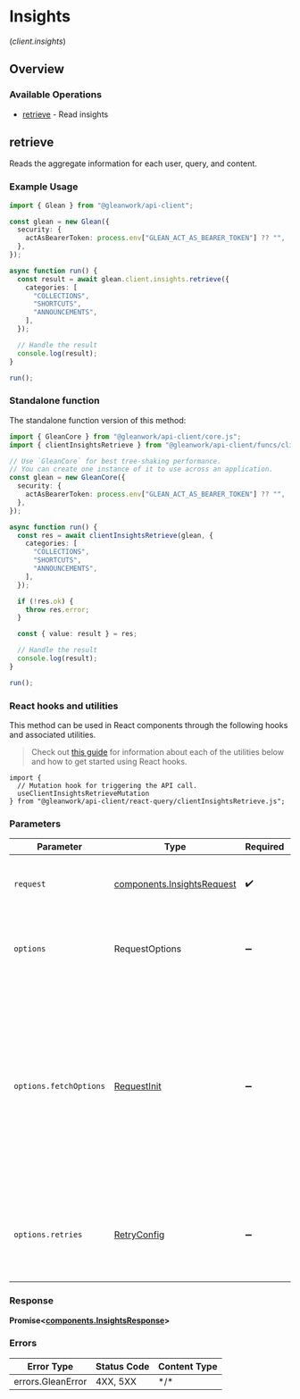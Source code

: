# Insights
(*client.insights*)

## Overview

### Available Operations

* [retrieve](#retrieve) - Read insights

## retrieve

Reads the aggregate information for each user, query, and content.

### Example Usage

```typescript
import { Glean } from "@gleanwork/api-client";

const glean = new Glean({
  security: {
    actAsBearerToken: process.env["GLEAN_ACT_AS_BEARER_TOKEN"] ?? "",
  },
});

async function run() {
  const result = await glean.client.insights.retrieve({
    categories: [
      "COLLECTIONS",
      "SHORTCUTS",
      "ANNOUNCEMENTS",
    ],
  });

  // Handle the result
  console.log(result);
}

run();
```

### Standalone function

The standalone function version of this method:

```typescript
import { GleanCore } from "@gleanwork/api-client/core.js";
import { clientInsightsRetrieve } from "@gleanwork/api-client/funcs/clientInsightsRetrieve.js";

// Use `GleanCore` for best tree-shaking performance.
// You can create one instance of it to use across an application.
const glean = new GleanCore({
  security: {
    actAsBearerToken: process.env["GLEAN_ACT_AS_BEARER_TOKEN"] ?? "",
  },
});

async function run() {
  const res = await clientInsightsRetrieve(glean, {
    categories: [
      "COLLECTIONS",
      "SHORTCUTS",
      "ANNOUNCEMENTS",
    ],
  });

  if (!res.ok) {
    throw res.error;
  }

  const { value: result } = res;

  // Handle the result
  console.log(result);
}

run();
```

### React hooks and utilities

This method can be used in React components through the following hooks and
associated utilities.

> Check out [this guide][hook-guide] for information about each of the utilities
> below and how to get started using React hooks.

[hook-guide]: ../../../REACT_QUERY.md

```tsx
import {
  // Mutation hook for triggering the API call.
  useClientInsightsRetrieveMutation
} from "@gleanwork/api-client/react-query/clientInsightsRetrieve.js";
```

### Parameters

| Parameter                                                                                                                                                                      | Type                                                                                                                                                                           | Required                                                                                                                                                                       | Description                                                                                                                                                                    |
| ------------------------------------------------------------------------------------------------------------------------------------------------------------------------------ | ------------------------------------------------------------------------------------------------------------------------------------------------------------------------------ | ------------------------------------------------------------------------------------------------------------------------------------------------------------------------------ | ------------------------------------------------------------------------------------------------------------------------------------------------------------------------------ |
| `request`                                                                                                                                                                      | [components.InsightsRequest](../../models/components/insightsrequest.md)                                                                                                       | :heavy_check_mark:                                                                                                                                                             | The request object to use for the request.                                                                                                                                     |
| `options`                                                                                                                                                                      | RequestOptions                                                                                                                                                                 | :heavy_minus_sign:                                                                                                                                                             | Used to set various options for making HTTP requests.                                                                                                                          |
| `options.fetchOptions`                                                                                                                                                         | [RequestInit](https://developer.mozilla.org/en-US/docs/Web/API/Request/Request#options)                                                                                        | :heavy_minus_sign:                                                                                                                                                             | Options that are passed to the underlying HTTP request. This can be used to inject extra headers for examples. All `Request` options, except `method` and `body`, are allowed. |
| `options.retries`                                                                                                                                                              | [RetryConfig](../../lib/utils/retryconfig.md)                                                                                                                                  | :heavy_minus_sign:                                                                                                                                                             | Enables retrying HTTP requests under certain failure conditions.                                                                                                               |

### Response

**Promise\<[components.InsightsResponse](../../models/components/insightsresponse.md)\>**

### Errors

| Error Type        | Status Code       | Content Type      |
| ----------------- | ----------------- | ----------------- |
| errors.GleanError | 4XX, 5XX          | \*/\*             |
